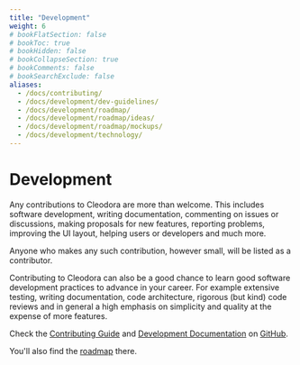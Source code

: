 ```yaml
---
title: "Development"
weight: 6
# bookFlatSection: false
# bookToc: true
# bookHidden: false
# bookCollapseSection: true
# bookComments: false
# bookSearchExclude: false
aliases:
  - /docs/contributing/
  - /docs/development/dev-guidelines/
  - /docs/development/roadmap/
  - /docs/development/roadmap/ideas/
  - /docs/development/roadmap/mockups/
  - /docs/development/technology/
---
```


# Development

Any contributions to Cleodora are more than welcome. This includes software
development, writing documentation, commenting on issues or discussions, making
proposals for new features, reporting problems, improving the UI layout,
helping users or developers and much more.

Anyone who makes any such contribution, however small, will be listed as a
contributor.

Contributing to Cleodora can also be a good chance to learn good software
development practices to advance in your career. For example extensive testing,
writing documentation, code architecture, rigorous (but kind) code reviews and
in general a high emphasis on simplicity and quality at the expense of more
features.

Check the [Contributing
Guide](https://github.com/cleodora-forecasting/cleodora/blob/main/CONTRIBUTING.md)
and [Development
Documentation](https://github.com/cleodora-forecasting/cleodora/tree/main/dev_docs)
on [GitHub](https://github.com/cleodora-forecasting/cleodora).

You'll also find the
[roadmap](https://github.com/cleodora-forecasting/cleodora/tree/main/dev_docs/roadmap)
there.
